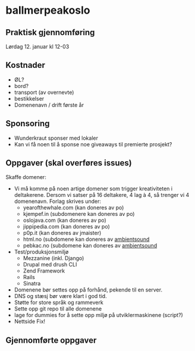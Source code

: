 # ballmerpeakoslo

## Praktisk gjennomføring

Lørdag 12. januar kl 12-03

## Kostnader
* ØL?
* bord?
* transport (av overnevte)
* bestikkelser
* Domenenavn / drift første år

## Sponsoring
* Wunderkraut sponser med lokaler
* Kan vi få noen til å sponse noe giveaways til premierte prosjekt?

## Oppgaver (skal overføres issues)

Skaffe domener:

* Vi må komme på noen artige domener som trigger kreativiteten i deltakerene. Dersom vi satser på 16 deltakere, 4 lag à 4, så trenger vi 4 domenenavn. Forlag skrives under:
    * yearofthewhale.com (kan doneres av po)
    * kjempef.in (subdomenere kan doneres av po)
    * oslojava.com (kan doneres av po)
    * jippipedia.com (kan doneres av po)
    * p0p.it (kan doneres av jmaister)
    * html.no (subdomene kan doneres av [ambientsound](https://github.com/ambientsound)
    * pebkac.no (subdomene kan doneres av [ambientsound](https://github.com/ambientsound)
* Test/produksjonsmiljø
    * Mezzanine (inkl. Django)
    * Drupal med drush CLI
    * Zend Framework
    * Rails
    * Sinatra
* Domenene bør settes opp på forhånd, pekende til en server.
* DNS og stæsj bør være klart i god tid.
* Støtte for store språk og rammeverk
* Sette opp git repo til alle domenene
* lage for dummies for å sette opp miljø på utviklermaskinene (script?)
* Nettside Fix!

## Gjennomførte oppgaver

<!-- vi: se et sts=4 ts=4 sw=4: -->
